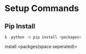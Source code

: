 # Setup Commands
## Pip Install
```sh
$  python -m pip install <packages>
```
install <packges(space seperated)>
